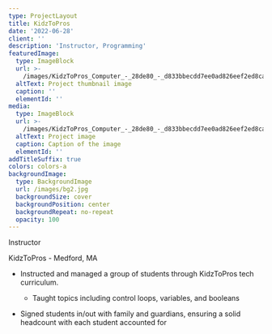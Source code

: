 ```yaml
---
type: ProjectLayout
title: KidzToPros
date: '2022-06-28'
client: ''
description: 'Instructor, Programming'
featuredImage:
  type: ImageBlock
  url: >-
    /images/KidzToPros_Computer_-_28de80_-_d833bbecdd7ee0ad826eef2ed8ca3ba549039845.jpg
  altText: Project thumbnail image
  caption: ''
  elementId: ''
media:
  type: ImageBlock
  url: >-
    /images/KidzToPros_Computer_-_28de80_-_d833bbecdd7ee0ad826eef2ed8ca3ba549039845.jpg
  altText: Project image
  caption: Caption of the image
  elementId: ''
addTitleSuffix: true
colors: colors-a
backgroundImage:
  type: BackgroundImage
  url: /images/bg2.jpg
  backgroundSize: cover
  backgroundPosition: center
  backgroundRepeat: no-repeat
  opacity: 100
---
```

Instructor

KidzToPros - Medford, MA



*   Instructed and managed a group of students through KidzToPros tech curriculum.

    *   Taught topics including control loops, variables, and booleans

*   Signed students in/out with family and guardians, ensuring a solid headcount with each student accounted for

